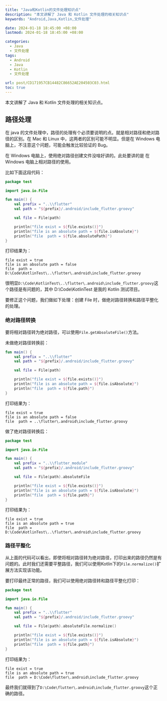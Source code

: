 ```yaml
---
title: "Java和Kotlin的文件处理知识点"
description: "本文讲解了 Java 和 Kotlin 文件处理的相关知识点"
keywords: "Android,Java,Kotlin,文件处理"

date: 2024-01-18 18:45:00 +08:00
lastmod: 2024-01-18 18:45:00 +08:00

categories:
  - Java
  - 文件处理
tags:
  - Android
  - Java
  - Kotlin
  - 文件处理

url: post/CD171957CB14482C86652AE204503C03.html
toc: true
---
```


本文讲解了 Java 和 Kotlin 文件处理的相关知识点。

<!--More-->

## 路径处理

在 java 的文件处理中，路径的处理有个必须要说明的点。就是相对路径和绝对路径的区别。在 Mac 和 Linux 中，这两者的区别可能不明显。但是在 Windows 电脑上，不注意这个问题，可能会触发比较验证的 Bug。

在 Windows 电脑上，使用绝对路径创建文件没啥好讲的。此处要讲的是 在 Windows 电脑上相对路径的使用。

比如下面这段代码：

```Kotlin
package test

import java.io.File

fun main() {
    val prefix = "..\\flutter"
    val path = "${prefix}/.android/include_flutter.groovy"

    val file = File(path)

    println("file exist = ${file.exists()}")
    println("file is an absolute path = ${file.isAbsolute}")
    println("file  path = ${file.absolutePath}")
}
```

打印结果为：

```
file exist = true
file is an absolute path = false
file  path = D:\Code\KotlinTest\..\flutter\.android\include_flutter.groovy
```

很明显`D:\Code\KotlinTest\..\flutter\.android\include_flutter.groovy`这个路径是有问题的，其中 D:\Code\KotlinTest 是我的 Kotlin 测试项目。

要修正这个问题，我们做如下处理：创建 File 时，做绝对路径转换和路径平整化的处理。

### 绝对路径转换

要将相对路径转为绝对路径，可以使用`File.getAbsoluteFile()`方法。

未做绝对路径转换前：

```Kotlin
fun main() {
    val prefix = "..\\flutter"
    val path = "${prefix}/.android/include_flutter.groovy"

    val file = File(path)

    println("file exist = ${file.exists()}")
    println("file is an absolute path = ${file.isAbsolute}")
    println("file  path = ${file.path}")
}
```

打印结果为：

```
file exist = true
file is an absolute path = false
file  path = ..\flutter\.android\include_flutter.groovy
```

做了绝对路径转换后：

```Kotlin
package test

import java.io.File

fun main() {
    val prefix = "..\\flutter_module"
    val path = "${prefix}/.android/include_flutter.groovy"

    val file = File(path).absoluteFile

    println("file exist = ${file.exists()}")
    println("file is an absolute path = ${file.isAbsolute}")
    println("file  path = ${file.path}")
}
```

打印结果为：

```
file exist = true
file is an absolute path = true
file  path = D:\Code\KotlinTest\..\flutter\.android\include_flutter.groovy
```

### 路径平整化

从上面的代码可以看出，即使将相对路径转为绝对路径，打印出来的路径仍然是有问题的。此时我们还需要平整路径，我们可以使用Kotlin下的`File.normalize()`扩展方法实现该功能。

要打印最终正常的路径，我们可以使用绝对路径转和路径平整化打印：

```Kotlin
package test

import java.io.File

fun main() {
    val prefix = "..\\flutter"
    val path = "${prefix}/.android/include_flutter.groovy"

    val file = File(path).absoluteFile.normalize()

    println("file exist = ${file.exists()}")
    println("file is an absolute path = ${file.isAbsolute}")
    println("file  path = ${file.path}")
}
```

打印结果为：

```
file exist = true
file is an absolute path = true
file  path = D:\Code\flutter\.android\include_flutter.groovy
```

最终我们就得到了`D:\Code\flutter\.android\include_flutter.groovy`这个正确的路径。